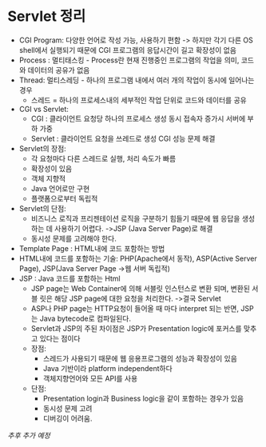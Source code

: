 # Servlet 정리

- CGI Program: 다양한 언어로 작성 가능, 사용하기 편함 -> 하지만 각기 다른 OS shell에서 실행되기 때문에 CGI 프로그램의 응답시간이 길고 확장성이 없음
- Process : 멀티태스킹 - Process란 현재 진행중인 프로그램의 작업을 의미, 코드와 데이터의 공유가 없음
- Thread: 멀티스레딩 - 하나의 프로그램 내에서 여러 개의  작업이 동시에 일어나는 경우
  - 스레드  = 하나의 프로세스내의 세부적인 작업 단위로 코드와 데이터를 공유
- CGI vs Servlet:
  - CGI : 클라이언트 요청당 하나의 프로세스 생성 동시 접속자 증가시 서버에 부하 가중 
  - Servlet : 클라이언트 요청을 쓰레드로 생성 CGI 성능 문제 해결
- Servlet의 장점:
  - 각 요청마다 다른 스레드로 실행, 처리 속도가 빠름
  - 확장성이 있음
  - 객체 지향적
  - Java 언어로만 구현
  - 플랫폼으로부터 독립적
- Servlet의 단점:
  - 비즈니스 로직과 프리젠테이션 로직을 구분하기 힘들기 때문에 웹 응답을 생성하는 데 사용하기 어렵다. ->JSP (Java Server Page)로 해결
  - 동시성 문제를 고려해야 한다.
- Template Page : HTML내에 코드 포함하는 방법
- HTML내에 코드를 포함하는 기술: PHP(Apache에서 동작), ASP(Active Server Page), JSP(Java Server Page ->웹 서버 독립적)
- JSP : Java 코드를 포함하는 Html
  - JSP page는 Web Container에 의해 서블릿 인스턴스로 변환 되며, 변환된 서블 릿은 해당 JSP page에 대한 요청을 처리한다. ->결국 Servlet
  - ASP나 PHP page는 HTTP요청이 들어올 때 마다 interpret 되는 반면, JSP는 Java bytecode로 컴파일된다.
  - Servlet과 JSP의 주된 차이점은 JSP가 Presentation logic에 포커스를 맞추고 있다는 점이다
  - 장점:
    - 스레드가 사용되기 때문에 웹 응용프로그램의 성능과 확장성이 있음
    - Java 기반이라 platform independent하다
    - 객체지향언어와 모든 API를 사용
  - 단점:
    - Presentation login과 Business logic을 같이 포함하는 경우가 있음
    - 동시성 문제 고려
    - 디버깅이 어려움.



*추후 추가 예정*

